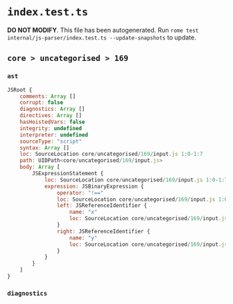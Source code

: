 # `index.test.ts`

**DO NOT MODIFY**. This file has been autogenerated. Run `rome test internal/js-parser/index.test.ts --update-snapshots` to update.

## `core > uncategorised > 169`

### `ast`

```javascript
JSRoot {
	comments: Array []
	corrupt: false
	diagnostics: Array []
	directives: Array []
	hasHoistedVars: false
	integrity: undefined
	interpreter: undefined
	sourceType: "script"
	syntax: Array []
	loc: SourceLocation core/uncategorised/169/input.js 1:0-1:7
	path: UIDPath<core/uncategorised/169/input.js>
	body: Array [
		JSExpressionStatement {
			loc: SourceLocation core/uncategorised/169/input.js 1:0-1:7
			expression: JSBinaryExpression {
				operator: "!=="
				loc: SourceLocation core/uncategorised/169/input.js 1:0-1:7
				left: JSReferenceIdentifier {
					name: "x"
					loc: SourceLocation core/uncategorised/169/input.js 1:0-1:1 (x)
				}
				right: JSReferenceIdentifier {
					name: "y"
					loc: SourceLocation core/uncategorised/169/input.js 1:6-1:7 (y)
				}
			}
		}
	]
}
```

### `diagnostics`

```

```
